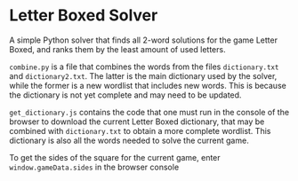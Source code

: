 # Letter Boxed Solver
A simple Python solver that finds all 2-word solutions for the game Letter Boxed, and ranks them by the least amount of used letters.

`combine.py` is a file that combines the words from the files `dictionary.txt` and `dictionary2.txt`. The latter is the main dictionary used by the solver, while the former is a new wordlist that includes new words. This is because the dictionary is not yet complete and may need to be updated.

`get_dictionary.js` contains the code that one must run in the console of the browser to download the current Letter Boxed dictionary, that may be combined with `dictionary.txt` to obtain a more complete wordlist. This dictionary is also all the words needed to solve the current game.

To get the sides of the square for the current game, enter `window.gameData.sides` in the browser console
